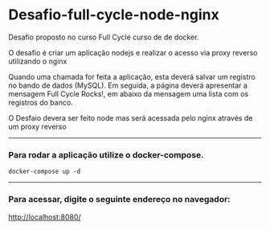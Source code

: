 # Desafio-full-cycle-node-nginx

Desafio proposto no curso Full Cycle curso de de docker.

O desafio é criar um aplicação nodejs e realizar o acesso via proxy reverso utilizando o nginx

Quando uma chamada for feita a aplicação, esta deverá salvar um registro no bando de dados (MySQL). Em seguida, a página deverá apresentar a mensagem Full Cycle Rocks!, em abaixo da mensagem uma lista com os registros do banco.

O Desfaio devera ser feito node mas será acessada pelo nginx através de um proxy reverso

---

### Para rodar a aplicação utilize o docker-compose.

```
docker-compose up -d 
```

---

### Para acessar, digite o seguinte endereço no navegador:

[http://localhost:8080/](http://localhost:8080/)
